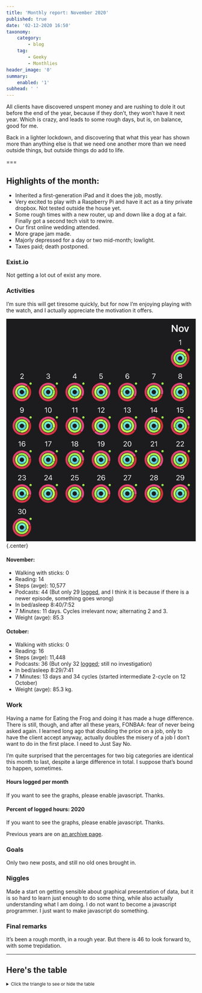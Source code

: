 ```yaml
---
title: 'Monthly report: November 2020'
published: true
date: '02-12-2020 16:50'
taxonomy:
    category:
        - blog
    tag:
        - Geeky
        - Monthlies
header_image: '0'
summary:
    enabled: '1'
subhead: ' '
---
```


All clients have discovered unspent money and are rushing to dole it out before the end of the year, because if they don’t, they won’t have it next year. Which is crazy, and leads to some rough days, but is, on balance, good for me.  

Back in a lighter lockdown, and discovering that what this year has shown more than anything else is that we need one another more than we need outside things, but outside things do add to life.

===

## Highlights of the month:

- Inherited a first-generation iPad and it does the job, mostly.
- Very excited to play with a Raspberry Pi and have it act as a tiny private dropbox. Not tested outside the house yet.
- Some rough times with a new router, up and down like a dog at a fair. Finally got a second tech visit to rewire.
- Our first online wedding attended.
- More grape jam made.
- Majorly depressed for a day or two mid-month; lowlight.
- Taxes paid; death postponed.

### Exist.io

Not getting a lot out of exist any more.

### Activities

I’m sure this will get tiresome quickly, but for now I’m enjoying playing with the watch, and I actually appreciate the motivation it offers.

![All rings closed for the month of November](november-rings.jpg){.center}


#### November: 
* Walking with sticks: 0
* Reading: 14
* Steps (avge): 10,577 
* Podcasts: 44 (But only 29 [logged](https://www.jeremycherfas.net/stream/), and I think it is because if there is a newer episode, something goes wrong)
* In bed/asleep 8:40/7:52
* 7 Minutes: 11 days. Cycles irrelevant now; alternating 2 and 3.
* Weight (avge): 85.3 

#### October: 
* Walking with sticks: 0
* Reading: 16 
* Steps (avge): 11,448
* Podcasts: 36 (But only 32 [logged](https://www.jeremycherfas.net/stream/); still no investigation)
* In bed/asleep 8:29/7:41
* 7 Minutes: 13 days and 34 cycles (started intermediate 2-cycle on 12 October)
* Weight (avge): 85.3 kg. 

### Work

Having a name for Eating the Frog and doing it has made a huge difference. There is still, though, and after all these years, FONBAA: fear of never being asked again. I learned long ago that doubling the price on a job, only to have the client accept anyway, actually doubles the misery of a job I don’t want to do in the first place. I need to Just Say No.

I’m quite surprised that the percentages for two big categories are identical this month to last, despite a large difference in total. I suppose that’s bound to happen, sometimes.

#### Hours logged per month

<noscript>
    <style type="text/css">
        .ct-minor-seventh {display:none;}
    </style>
    <div class="notices blue">
<p>If you want to see the graphs, please enable javascript. Thanks.</p>
    </div>
</noscript>

<div class="ct-chart-hours ct-minor-seventh">
</div>

#### Percent of logged hours: 2020
<noscript>
    <style type="text/css">
        .ct-minor-seventh {display:none;}
    </style>
    <div class="notices blue">
<p>If you want to see the graphs, please enable javascript. Thanks.</p>
    </div>
</noscript>

<div class="ct-chart-2 ct-minor-seventh">
</div> 

Previous years are on [an archive page](https://jeremycherfas.net/blog/working-life).

### Goals

Only two new posts, and still no old ones brought in.

### Niggles

Made a start on getting sensible about graphical presentation of data, but it is so hard to learn just enough to do some thing, while also actually understanding what I am doing. I do not want to become a javascript programmer. I just want to make javascript do something.

### Final remarks

It’s been a rough month, in a rough year. But there is 46 to look forward to, with some trepidation.

<script>

new Chartist.Bar('.ct-chart-hours', {
series: [
        { name: 'Hours logged 2018', data: [0,0,152,159, 151,96,68,185,131,100,0,0] },
        { name: 'Hours logged 2019', data: [95,121,158,128,145,75,58,110,128,96.5,154.1,96.1] },
        { name: 'Hours logged 2020', data: [89.25,129,164.1,175,170,171,83.33,138.5,115.9,133.5,149.5,] }
        ]
},
{
    axisY: {
        type: Chartist.FixedScalesAxis,
        high: 200,
        low: 0,
        divisor: 8,
        ticks: [20,40,60,80,100,120,140,160,180,200]
    },
    axisX: {
        type: Chartist.StepAxis,
        ticks: ['Jan','Feb','Mar','Apr','May','Jun','Jul','Aug','Sep','Oct','Nov','Dec'],
        stretch: false
    },
    plugins: [
        Chartist.plugins.legend({
            legendNames: ['2018', '2019', '2020'],
            classNames: ['2018', '2019', '2020'],
        })
    ]
}).on('draw', function(data) {
  if(data.type === 'bar') {
    data.element.attr({
      style: 'stroke-width: 10px'
    });
  }
});


new Chartist.Bar('.ct-chart-2', {
  labels: ['Jan','Feb','Mar','Apr','May','Jun','Jul','Aug','Sep','Oct','Nov','Dec'],
  series: [
    [48,45,38,36,40,26,44,45,42,40,40,],
    [19,17,27,18,22,19,12,15,24,23,23,]
  ]
}, 
{
  stackBars: true,
    axisY: {
        type: Chartist.FixedScalesAxis,
        high: 100,
        low: 0,
        ticks: [20, 40, 60, 80]
    },
    plugins: [
        Chartist.plugins.legend({
            legendNames: ['Admin', 'Podcast'],
            classNames: ['Administration', 'Podcast'],
        })
    ]

}).on('draw', function(data) {
  if(data.type === 'bar') {
    data.element.attr({
      style: 'stroke-width: 30px'
    });
  }
});


</script>

----

## Here's the table
<details>
<summary style="font-size: smaller;">Click the triangle to see or hide the table</summary>
<table class="worktable">
<thead>
<tr>
<th style="text-align: right;" class="bigrow">Month</th>
<th style="text-align: center;" class="bigrow">Total</th>
<th style="text-align: center;" class="smallrow">Daily</th>
<th style="text-align: center;"class="smallrow">Admin %</th>
<th style="text-align: center;"class="smallrow">ETP %</th>
<th style="text-align: center;"class="smallrow">Other %</th>
</tr>
</thead>
<tbody>
<tr>
<td style="text-align: right;">11</td>
<td style="text-align: center;">149.5</td>
<td style="text-align: center;">5.75</td>
<td style="text-align: center;">40</td>
<td style="text-align: center;">23</td>
<td style="text-align: center;">37</td>
</tr>
<tr>
<td style="text-align: right;">10</td>
<td style="text-align: center;">133.5</td>
<td style="text-align: center;">4.9</td>
<td style="text-align: center;">40</td>
<td style="text-align: center;">23</td>
<td style="text-align: center;">37</td>
</tr>
<tr>
<td style="text-align: right;">09</td>
<td style="text-align: center;">115.9</td>
<td style="text-align: center;">4.6</td>
<td style="text-align: center;">42</td>
<td style="text-align: center;">24</td>
<td style="text-align: center;">34</td>
</tr>
<tr>
<td style="text-align: right;">08</td>
<td style="text-align: center;">138.5</td>
<td style="text-align: center;">5.33</td>
<td style="text-align: center;">45</td>
<td style="text-align: center;">15</td>
<td style="text-align: center;">40</td>
</tr>
<tr>
<td style="text-align: right;">07</td>
<td style="text-align: center;">83.33</td>
<td style="text-align: center;">4.17</td>
<td style="text-align: center;">44</td>
<td style="text-align: center;">12</td>
<td style="text-align: center;">44</td>
</tr>
<tr>
<td style="text-align: right;">06</td>
<td style="text-align: center;">171</td>
<td style="text-align: center;">5.70</td>
<td style="text-align: center;">26</td>
<td style="text-align: center;">19</td>
<td style="text-align: center;">55</td>
</tr>
<tr>
<td style="text-align: right;">05</td>
<td style="text-align: center;">170</td>
<td style="text-align: center;">5.67</td>
<td style="text-align: center;">40</td>
<td style="text-align: center;">22</td>
<td style="text-align: center;">38</td>
</tr>
<tr>
<td style="text-align: right;">04</td>
<td style="text-align: center;">175</td>
<td style="text-align: center;">6.03</td>
<td style="text-align: center;">36</td>
<td style="text-align: center;">18</td>
<td style="text-align: center;">46</td>
</tr>
<tr>
<td style="text-align: right;">03</td>
<td style="text-align: center;">164</td>
<td style="text-align: center;">7.50</td>
<td style="text-align: center;">38</td>
<td style="text-align: center;">27</td>
<td style="text-align: center;">35</td>
</tr>
<tr>
<td style="text-align: right;">02</td>
<td style="text-align: center;">129.0</td>
<td style="text-align: center;">6.50</td>
<td style="text-align: center;">45</td>
<td style="text-align: center;">17</td>
<td style="text-align: center;">38</td>
</tr>
<tr>
<td style="text-align: right;">2020-01</td>
<td style="text-align: center;">89.25</td>
<td style="text-align: center;">5.25</td>
<td style="text-align: center;">48</td>
<td style="text-align: center;">19</td>
<td style="text-align: center;">43</td>
</tr>
</tbody>
</table>
</details>


